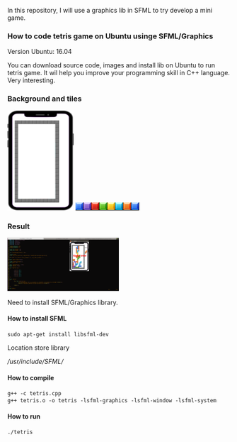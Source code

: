 In this repository, I will use a graphics lib in SFML to try develop a mini game. 

### How to code **tetris** game on Ubuntu usinge SFML/Graphics

Version Ubuntu: 16.04

You can download source code, images and install lib on Ubuntu to run tetris game. It wil help you improve your programming skill in C++ language. Very interesting.  

### Background and tiles

<img src="/images/background.png"  width= "150" height = "225">
<img src ="/images/tiles.png">

### Result

<img src ="/images/Infor.png"  width =50% height =50% >

Need to install  SFML/Graphics library.

#### How to install SFML
```
sudo apt-get install libsfml-dev
```

Location store library


*/usr/include/SFML/*


#### How to compile
```
g++ -c tetris.cpp
g++ tetris.o -o tetris -lsfml-graphics -lsfml-window -lsfml-system
```

#### How to run
```
./tetris
```


